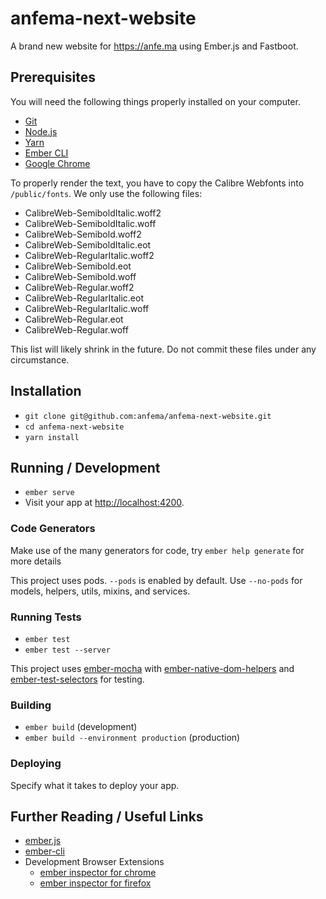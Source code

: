 # anfema-next-website

A brand new website for https://anfe.ma using Ember.js and Fastboot.



## Prerequisites

You will need the following things properly installed on your computer.

* [Git](https://git-scm.com/)
* [Node.js](https://nodejs.org/)
* [Yarn](https://yarnpkg.com)
* [Ember CLI](https://ember-cli.com/)
* [Google Chrome](https://google.com/chrome/)

To properly render the text, you have to copy the Calibre Webfonts into `/public/fonts`. We only use the following files:

* CalibreWeb-SemiboldItalic.woff2
* CalibreWeb-SemiboldItalic.woff
* CalibreWeb-Semibold.woff2
* CalibreWeb-SemiboldItalic.eot
* CalibreWeb-RegularItalic.woff2
* CalibreWeb-Semibold.eot
* CalibreWeb-Semibold.woff
* CalibreWeb-Regular.woff2
* CalibreWeb-RegularItalic.eot
* CalibreWeb-RegularItalic.woff
* CalibreWeb-Regular.eot
* CalibreWeb-Regular.woff

This list will likely shrink in the future. Do not commit these files under any circumstance.



## Installation

* `git clone git@github.com:anfema/anfema-next-website.git`
* `cd anfema-next-website`
* `yarn install`



## Running / Development

* `ember serve`
* Visit your app at [http://localhost:4200](http://localhost:4200).



### Code Generators

Make use of the many generators for code, try `ember help generate` for more details

This project uses pods. `--pods` is enabled by default. Use `--no-pods` for models, helpers, utils, mixins, and services.



### Running Tests

* `ember test`
* `ember test --server`

This project uses [ember-mocha](https://github.com/emberjs/ember-mocha) with [ember-native-dom-helpers](https://github.com/cibernox/ember-native-dom-helpers) and [ember-test-selectors](https://github.com/simplabs/ember-test-selectors) for testing.

### Building

* `ember build` (development)
* `ember build --environment production` (production)

### Deploying

Specify what it takes to deploy your app.



## Further Reading / Useful Links

* [ember.js](https://emberjs.com/)
* [ember-cli](https://ember-cli.com/)
* Development Browser Extensions
  * [ember inspector for chrome](https://chrome.google.com/webstore/detail/ember-inspector/bmdblncegkenkacieihfhpjfppoconhi)
  * [ember inspector for firefox](https://addons.mozilla.org/en-US/firefox/addon/ember-inspector/)
